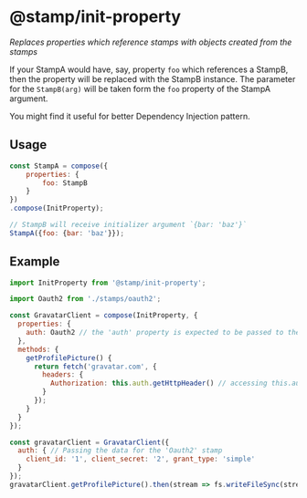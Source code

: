 # @stamp/init-property

_Replaces properties which reference stamps with objects created from the stamps_

If your StampA would have, say, property `foo` which references a StampB, then the property will be replaced with the StampB instance. The parameter for the `StampB(arg)` will be taken form the `foo` property of the StampA argument.

You might find it useful for better Dependency Injection pattern. 

## Usage

```js
const StampA = compose({
    properties: {
        foo: StampB
    }
})
.compose(InitProperty);

// StampB will receive initializer argument `{bar: 'baz'}`
StampA({foo: {bar: 'baz'}});
```


## Example

```js
import InitProperty from '@stamp/init-property';

import Oauth2 from './stamps/oauth2';

const GravatarClient = compose(InitProperty, {
  properties: {
    auth: Oauth2 // the 'auth' property is expected to be passed to the stamp
  },
  methods: {
    getProfilePicture() {
      return fetch('gravatar.com', {
        headers: {
          Authorization: this.auth.getHttpHeader() // accessing this.auth
        }
      });
    }
  }
});

const gravatarClient = GravatarClient({
  auth: { // Passing the data for the 'Oauth2' stamp
    client_id: '1', client_secret: '2', grant_type: 'simple'
  }
});
gravatarClient.getProfilePicture().then(stream => fs.writeFileSync(stream));
```
